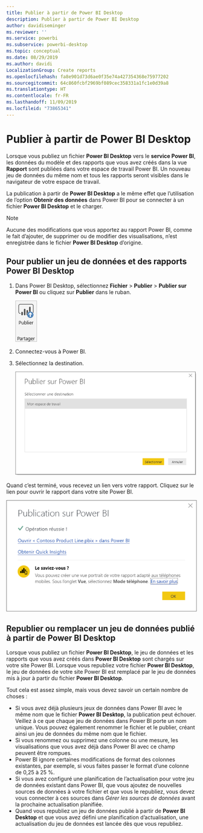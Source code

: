 ```yaml
---
title: Publier à partir de Power BI Desktop
description: Publier à partir de Power BI Desktop
author: davidiseminger
ms.reviewer: ''
ms.service: powerbi
ms.subservice: powerbi-desktop
ms.topic: conceptual
ms.date: 08/29/2019
ms.author: davidi
LocalizationGroup: Create reports
ms.openlocfilehash: fa8e901d73d6ae0f35e74a427354368e75977202
ms.sourcegitcommit: 64c860fcbf2969bf089cec358331a1fc1e0d39a8
ms.translationtype: HT
ms.contentlocale: fr-FR
ms.lasthandoff: 11/09/2019
ms.locfileid: "73865341"
---
```

# <a name="publish-from-power-bi-desktop"></a>Publier à partir de Power BI Desktop
Lorsque vous publiez un fichier **Power BI Desktop** vers le **service Power BI**, les données du modèle et des rapports que vous avez créés dans la vue **Rapport** sont publiées dans votre espace de travail Power BI. Un nouveau jeu de données du même nom et tous les rapports seront visibles dans le navigateur de votre espace de travail.

La publication à partir de **Power BI Desktop** a le même effet que l’utilisation de l’option **Obtenir des données** dans Power BI pour se connecter à un fichier **Power BI Desktop** et le charger.

> [!NOTE]
> Aucune des modifications que vous apportez au rapport Power BI, comme le fait d’ajouter, de supprimer ou de modifier des visualisations, n’est enregistrée dans le fichier **Power BI Desktop** d’origine.
> 
> 

## <a name="to-publish-a-power-bi-desktop-dataset-and-reports"></a>Pour publier un jeu de données et des rapports Power BI Desktop
1. Dans Power BI Desktop, sélectionnez **Fichier** \> **Publier** \> **Publier sur Power BI** ou cliquez sur **Publier** dans le ruban.  

   ![Bouton Publier](media/desktop-upload-desktop-files/pbid_publish_publishbutton.png)

2. Connectez-vous à Power BI.
3. Sélectionnez la destination.

   ![Sélectionner la destination de la publication](media/desktop-upload-desktop-files/pbid_publish_select_destination.png)

Quand c’est terminé, vous recevez un lien vers votre rapport. Cliquez sur le lien pour ouvrir le rapport dans votre site Power BI.

![Boîte de dialogue de réussite de la publication](media/desktop-upload-desktop-files/pbid_publish_success.png)

## <a name="re-publish-or-replace-a-dataset-published-from-power-bi-desktop"></a>Republier ou remplacer un jeu de données publié à partir de Power BI Desktop
Lorsque vous publiez un fichier **Power BI Desktop**, le jeu de données et les rapports que vous avez créés dans **Power BI Desktop** sont chargés sur votre site Power BI. Lorsque vous republiez votre fichier **Power BI Desktop**, le jeu de données de votre site Power BI est remplacé par le jeu de données mis à jour à partir du fichier **Power BI Desktop**.

Tout cela est assez simple, mais vous devez savoir un certain nombre de choses :

* Si vous avez déjà plusieurs jeux de données dans Power BI avec le même nom que le fichier **Power BI Desktop**, la publication peut échouer. Veillez à ce que chaque jeu de données dans Power BI porte un nom unique. Vous pouvez également renommer le fichier et le publier, créant ainsi un jeu de données du même nom que le fichier.
* Si vous renommez ou supprimez une colonne ou une mesure, les visualisations que vous avez déjà dans Power BI avec ce champ peuvent être rompues. 
* Power BI ignore certaines modifications de format des colonnes existantes, par exemple, si vous faites passer le format d’une colonne de 0,25 à 25 %.
* Si vous avez configuré une planification de l’actualisation pour votre jeu de données existant dans Power BI, que vous ajoutez de nouvelles sources de données à votre fichier et que vous le republiez, vous devez vous connecter à ces sources dans *Gérer les sources de données* avant la prochaine actualisation planifiée.
* Quand vous republiez un jeu de données publié à partir de **Power BI Desktop** et que vous avez défini une planification d’actualisation, une actualisation du jeu de données est lancée dès que vous republiez. 

